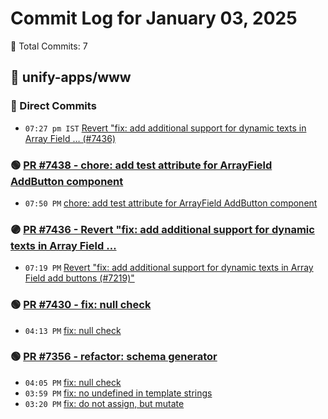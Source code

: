 # Commit Log for January 03, 2025

📝 Total Commits: 7

## 📁 unify-apps/www

### 🔨 Direct Commits

- `07:27 pm IST` [Revert "fix: add additional support for dynamic texts in Array Field … (#7436)](https://github.com/unify-apps/www/commit/2d434b6bf479626ee86b03a110fa788265eedb96)

### 🟢 [PR #7438 - chore: add test attribute for ArrayField AddButton component](https://github.com/unify-apps/www/pull/7438)

- `07:50 PM` [chore: add test attribute for ArrayField AddButton component](https://github.com/unify-apps/www/commit/38ffa678fc5b4f5cd7d30ada170a818d3d41f0ee)

### 🟣 [PR #7436 - Revert "fix: add additional support for dynamic texts in Array Field …](https://github.com/unify-apps/www/pull/7436)

- `07:19 PM` [Revert "fix: add additional support for dynamic texts in Array Field add buttons (#7219)"](https://github.com/unify-apps/www/commit/709e2ea53e1cab881783ff3f202cd5541b3c2750)

### 🟢 [PR #7430 - fix: null check](https://github.com/unify-apps/www/pull/7430)

- `04:13 PM` [fix: null check](https://github.com/unify-apps/www/commit/91300f412ff293fae055f8112a9a5991be9d305e)

### 🟢 [PR #7356 - refactor: schema generator](https://github.com/unify-apps/www/pull/7356)

- `04:05 PM` [fix: null check](https://github.com/unify-apps/www/commit/515086e7b0e074fe3ff414b9652579485bf26c7c)
- `03:59 PM` [fix: no undefined in template strings](https://github.com/unify-apps/www/commit/2f1f4883f6a94f9007c5bcf8dfafbbdf0fa300ef)
- `03:20 PM` [fix: do not assign, but mutate](https://github.com/unify-apps/www/commit/c277c0fd556a27fef4807d2161777f01e4b24ca1)


